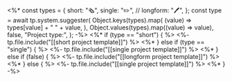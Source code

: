 <%*
const types = {
  short: "🗞️",
  single: "✏️",
//  longform: "🖊️",
};
const type = await tp.system.suggester(
Object.keys(types).map(
  (value) => types[value] + " " + value,
),
Object.values(types).map((value) => value),
false,
"Project type:",
);
-%>
<%* if (type == "short") { %>
<%- tp.file.include("[[short project template]]") 
%>
<%* } else if (type == "single") { %>
<%- tp.file.include("[[single project template]]") 
%>
<%* } else if (false) { %>
<%- tp.file.include("[[longform project template]]") 
%>
<%* } else { %>
<%- tp.file.include("[[single project template]]") 
%>
<%* } -%>